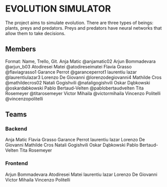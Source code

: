 # EVOLUTION SIMULATOR

The project aims to simulate evolution. 
There are three types of beings: plants, preys and predators. 
Preys and predators have neural networks that allow them to take decisions. 

## Members
Format: Name, Trello, Git.
Anja Matic 
@anjamatic02
Arjun Bommadevara
@arjun_b03
Atodiresei Matei
@atodireseimatei
Flavia Grasso
@flaviagrasso1
Garance Perrot
@garanceperrot1
laurentiu lazar
@laurentiulazar3
Lorenzo De Giovanni
@lorenzodegiovanni4
Mathilde Cros
@mathildecros02
Natali Gogishvili
@nataligogishvili
Oskar Dąbkowski
@oskardabkowski
Pablo Bertaud-Velten
@pablobertaudvelten
Tita Rosemeyer
@titarosemeyer
Victor Mihaila
@victormihaila
Vincenzo Politelli
@vincenzopolitelli

## Teams

### Backend
Anja Matic 
Flavia Grasso
Garance Perrot
laurentiu lazar
Lorenzo De Giovanni
Mathilde Cros
Natali Gogishvili
Oskar Dąbkowski
Pablo Bertaud-Velten
Tita Rosemeyer

### Frontend
Arjun Bommadevara
Atodiresei Matei
laurentiu lazar
Lorenzo De Giovanni
Victor Mihaila
Vincenzo Politelli
